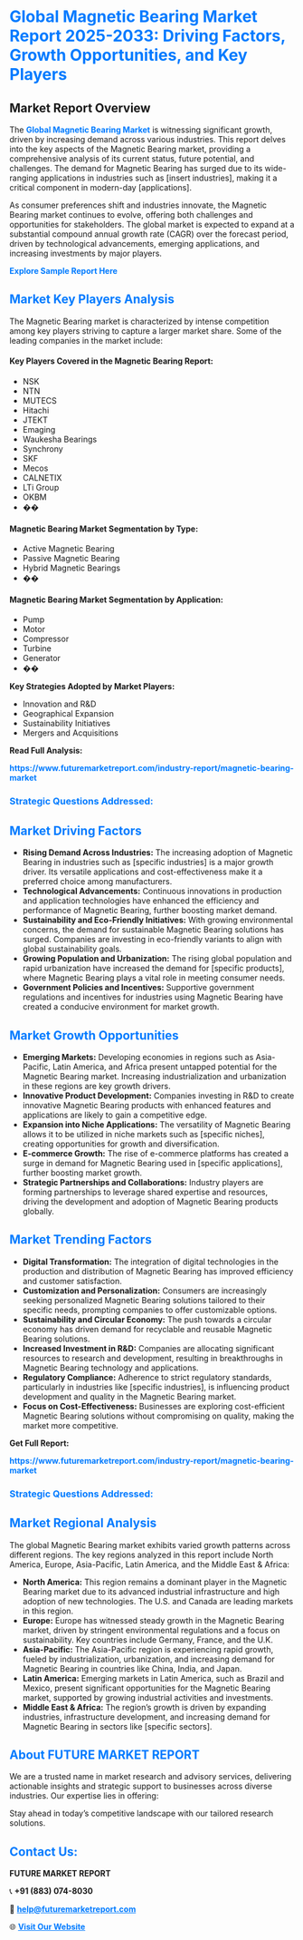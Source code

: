 <h1 style="color: #007BFF;">Global Magnetic Bearing Market Report 2025-2033: Driving Factors, Growth Opportunities, and Key Players</h1>

<section id="overview">
<h2>Market Report Overview</h2>
<p>The <a href="https://www.futuremarketreport.com/industry-report/magnetic-bearing-market" style="color: #007BFF; text-decoration: none;"><strong>Global Magnetic Bearing Market</strong></a> is witnessing significant growth, driven by increasing demand across various industries. This report delves into the key aspects of the Magnetic Bearing market, providing a comprehensive analysis of its current status, future potential, and challenges. The demand for Magnetic Bearing has surged due to its wide-ranging applications in industries such as [insert industries], making it a critical component in modern-day [applications].</p>
<p>As consumer preferences shift and industries innovate, the Magnetic Bearing market continues to evolve, offering both challenges and opportunities for stakeholders. The global market is expected to expand at a substantial compound annual growth rate (CAGR) over the forecast period, driven by technological advancements, emerging applications, and increasing investments by major players.</p>
</section>

<section id="overview">
<p><a href="https://www.futuremarketreport.com/request-sample/reportId=118743" style="color: #007BFF; text-decoration: none;"><strong>Explore Sample Report Here</strong></a></p>
</section>

<section id="key-players">
<h2 style="color: #007BFF;">Market Key Players Analysis</h2>
<p>The Magnetic Bearing market is characterized by intense competition among key players striving to capture a larger market share. Some of the leading companies in the market include:</p>
<h4>Key Players Covered in the Magnetic Bearing Report:</h4>
<ul><li>NSK</li><li>NTN</li><li>MUTECS</li><li>Hitachi</li><li>JTEKT</li><li>Emaging</li><li>Waukesha Bearings</li><li>Synchrony</li><li>SKF</li><li>Mecos</li><li>CALNETIX</li><li>LTi Group</li><li>OKBM</li><li>��</li></ul>
<h4>Magnetic Bearing Market Segmentation by Type:</h4>
<ul><li>Active Magnetic Bearing</li><li>Passive Magnetic Bearing</li><li>Hybrid Magnetic Bearings</li><li>��</li></ul>

<h4>Magnetic Bearing Market Segmentation by Application:</h4>
<ul><li>Pump</li><li>Motor</li><li>Compressor</li><li>Turbine</li><li>Generator</li><li>��</li></ul>
<p><strong>Key Strategies Adopted by Market Players:</strong></p>
<ul>
<li>Innovation and R&D</li>
<li>Geographical Expansion</li>
<li>Sustainability Initiatives</li>
<li>Mergers and Acquisitions</li>
</ul>
</section>

<section>
<p><strong>Read Full Analysis: </strong></p><a href="https://www.futuremarketreport.com/industry-report/magnetic-bearing-market" style="color: #007BFF; text-decoration: none;"><strong>https://www.futuremarketreport.com/industry-report/magnetic-bearing-market</strong></a>
<h3 style="color: #007BFF;">Strategic Questions Addressed:</h3>
</section>

<section id="driving-factors">
<h2 style="color: #007BFF;">Market Driving Factors</h2>
<ul>
<li><strong>Rising Demand Across Industries:</strong> The increasing adoption of Magnetic Bearing in industries such as [specific industries] is a major growth driver. Its versatile applications and cost-effectiveness make it a preferred choice among manufacturers.</li>
<li><strong>Technological Advancements:</strong> Continuous innovations in production and application technologies have enhanced the efficiency and performance of Magnetic Bearing, further boosting market demand.</li>
<li><strong>Sustainability and Eco-Friendly Initiatives:</strong> With growing environmental concerns, the demand for sustainable Magnetic Bearing solutions has surged. Companies are investing in eco-friendly variants to align with global sustainability goals.</li>
<li><strong>Growing Population and Urbanization:</strong> The rising global population and rapid urbanization have increased the demand for [specific products], where Magnetic Bearing plays a vital role in meeting consumer needs.</li>
<li><strong>Government Policies and Incentives:</strong> Supportive government regulations and incentives for industries using Magnetic Bearing have created a conducive environment for market growth.</li>
</ul>
</section>

<section id="growth-opportunities">
<h2 style="color: #007BFF;">Market Growth Opportunities</h2>
<ul>
<li><strong>Emerging Markets:</strong> Developing economies in regions such as Asia-Pacific, Latin America, and Africa present untapped potential for the Magnetic Bearing market. Increasing industrialization and urbanization in these regions are key growth drivers.</li>
<li><strong>Innovative Product Development:</strong> Companies investing in R&D to create innovative Magnetic Bearing products with enhanced features and applications are likely to gain a competitive edge.</li>
<li><strong>Expansion into Niche Applications:</strong> The versatility of Magnetic Bearing allows it to be utilized in niche markets such as [specific niches], creating opportunities for growth and diversification.</li>
<li><strong>E-commerce Growth:</strong> The rise of e-commerce platforms has created a surge in demand for Magnetic Bearing used in [specific applications], further boosting market growth.</li>
<li><strong>Strategic Partnerships and Collaborations:</strong> Industry players are forming partnerships to leverage shared expertise and resources, driving the development and adoption of Magnetic Bearing products globally.</li>
</ul>
</section>

<section id="trending-factors">
<h2 style="color: #007BFF;">Market Trending Factors</h2>
<ul>
<li><strong>Digital Transformation:</strong> The integration of digital technologies in the production and distribution of Magnetic Bearing has improved efficiency and customer satisfaction.</li>
<li><strong>Customization and Personalization:</strong> Consumers are increasingly seeking personalized Magnetic Bearing solutions tailored to their specific needs, prompting companies to offer customizable options.</li>
<li><strong>Sustainability and Circular Economy:</strong> The push towards a circular economy has driven demand for recyclable and reusable Magnetic Bearing solutions.</li>
<li><strong>Increased Investment in R&D:</strong> Companies are allocating significant resources to research and development, resulting in breakthroughs in Magnetic Bearing technology and applications.</li>
<li><strong>Regulatory Compliance:</strong> Adherence to strict regulatory standards, particularly in industries like [specific industries], is influencing product development and quality in the Magnetic Bearing market.</li>
<li><strong>Focus on Cost-Effectiveness:</strong> Businesses are exploring cost-efficient Magnetic Bearing solutions without compromising on quality, making the market more competitive.</li>
</ul>
</section>

<section>
<p><strong>Get Full Report: </strong></p><a href="https://www.futuremarketreport.com/industry-report/magnetic-bearing-market" style="color: #007BFF; text-decoration: none;"><strong>https://www.futuremarketreport.com/industry-report/magnetic-bearing-market</strong></a>
<h3 style="color: #007BFF;">Strategic Questions Addressed:</h3>
</section>


<section id="regional-analysis">
<h2 style="color: #007BFF;">Market Regional Analysis</h2>
<p>The global Magnetic Bearing market exhibits varied growth patterns across different regions. The key regions analyzed in this report include North America, Europe, Asia-Pacific, Latin America, and the Middle East & Africa:</p>
<ul>
<li><strong>North America:</strong> This region remains a dominant player in the Magnetic Bearing market due to its advanced industrial infrastructure and high adoption of new technologies. The U.S. and Canada are leading markets in this region.</li>
<li><strong>Europe:</strong> Europe has witnessed steady growth in the Magnetic Bearing market, driven by stringent environmental regulations and a focus on sustainability. Key countries include Germany, France, and the U.K.</li>
<li><strong>Asia-Pacific:</strong> The Asia-Pacific region is experiencing rapid growth, fueled by industrialization, urbanization, and increasing demand for Magnetic Bearing in countries like China, India, and Japan.</li>
<li><strong>Latin America:</strong> Emerging markets in Latin America, such as Brazil and Mexico, present significant opportunities for the Magnetic Bearing market, supported by growing industrial activities and investments.</li>
<li><strong>Middle East & Africa:</strong> The region’s growth is driven by expanding industries, infrastructure development, and increasing demand for Magnetic Bearing in sectors like [specific sectors].</li>
</ul>
</section>

<footer>
<h2 style="color: #007BFF;">About FUTURE MARKET REPORT</h2>
<p>We are a trusted name in market research and advisory services, delivering actionable insights and strategic support to businesses across diverse industries. Our expertise lies in offering:</p>

<p>Stay ahead in today’s competitive landscape with our tailored research solutions.</p>

<h2 style="color: #007BFF;">Contact Us:</h2>
<p><strong>FUTURE MARKET REPORT</strong></p>
<p>📞 <strong>+91 (883) 074-8030</strong></p>
<p>📧 <strong><a href="mailto:help@futuremarketreport.com" style="color: #007BFF;">help@futuremarketreport.com</a></strong></p>
<p>🌐 <strong><a href="https://www.futuremarketreport.com/" style="color: #007BFF;">Visit Our Website</a></strong></p>
</footer>